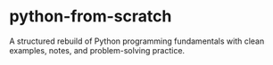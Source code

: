 # python-from-scratch
A structured rebuild of Python programming fundamentals with clean examples, notes, and problem-solving practice.
